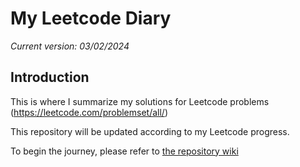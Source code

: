 # My Leetcode Diary

*Current version: 03/02/2024*

## Introduction

This is where I summarize my solutions for Leetcode problems (https://leetcode.com/problemset/all/)

This repository will be updated according to my Leetcode progress.

To begin the journey, please refer to [the repository wiki](https://github.com/huynhthaihoa/my-leetcode-diary/wiki)
